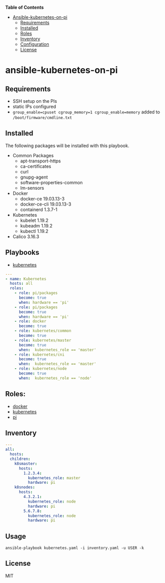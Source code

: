 **Table of Contents** 

- [Ansible-kubernetes-on-pi](#ansible-kubernetes-on-pi)
  - [Requirements](#requirements)
  - [Installed](#installed)
  - [Roles](#roles)
  - [Inventory](#inventory)
  - [Configuration](#configuration)
  - [License](#license)

# ansible-kubernetes-on-pi

## Requirements

- SSH setup on the PIs
- static IPs configured
- `group_enable=cpuset cgroup_memory=1 cgroup_enable=memory` added to `/boot/firmware/cmdline.txt`

## Installed

The following packages will be installed with this playbook.

- Common Packages
  - apt-transport-https
  - ca-certificates
  - curl
  - gnupg-agent
  - software-properties-common
  - lm-sensors
- Docker
  - docker-ce 19.03.13-3
  - docker-ce-cli 19.03.13-3
  - containerd 1.3.7-1
- Kubernetes
  - kubelet 1.19.2
  - kubeadm 1.19.2
  - kubectl 1.19.2
- Calico 3.16.3

## Playbooks

- [kubernetes](https://github.com/philwelz/ansible-playbooks/tree/master/kubernetes.yaml)

```yaml
---
- name: Kubernetes
  hosts: all
  roles:
    - role: pi/packages
      become: true
      when: hardware == 'pi'
    - role: pi/packages
      become: true
      when: hardware == 'pi'
    - role: docker
      become: true
    - role: kubernetes/common
      become: true
    - role: kubernetes/master
      become: true
      when:  kubernetes_role == 'master'
    - role: kubernetes/cni
      become: true
      when:  kubernetes_role == 'master'
    - role: kubernetes/node
      become: true
      when:  kubernetes_role == 'node'
```

## Roles:

- [docker](https://github.com/philwelz/ansible-playbooks/tree/master/roles/docker)
- [kubernetes](https://github.com/philwelz/ansible-playbooks/tree/master/roles/kubernetes)
- [pi](https://github.com/philwelz/ansible-playbooks/tree/master/roles/pi)

## Inventory

```yaml
---
all:
  hosts:
  children:
    k8smaster:
      hosts:
        1.2.3.4:
          kubernetes_role: master
          hardware: pi
    k8snodes:
      hosts:
        4.3.2.1:
          kubernetes_role: node
          hardware: pi
        5.6.7.8:
          kubernetes_role: node
          hardware: pi
```

## Usage

`ansible-playbook kubernetes.yaml -i inventory.yaml -u USER -k`

## License

MIT